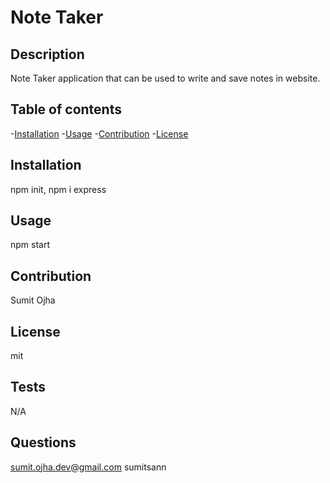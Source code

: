 # Note Taker

## Description

Note Taker application that can be used to write and save notes in website.

## Table of contents

-[Installation](#Installation) -[Usage](#Usage) -[Contribution](#Contribution) -[License](#License)

## Installation

npm init, npm i express

## Usage

npm start

## Contribution

Sumit Ojha

## License

mit

## Tests

N/A

## Questions

sumit.ojha.dev@gmail.com
sumitsann

